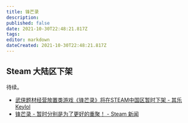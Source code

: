 ```yaml
---
title: 锋芒录
description: 
published: false
date: 2021-10-30T22:48:21.817Z
tags:
editor: markdown
dateCreated: 2021-10-30T22:48:21.817Z
---
```


## Steam 大陆区下架

待续。

+ [武侠题材经营放置类游戏《锋芒录》将在STEAM中国区暂时下架 - 其乐 Keylol](https://archive.md/GkRP4 "https://keylol.com/t700670-1-1")
+ [锋芒录 - 暂时分别是为了更好的重聚！ - Steam 新闻](https://web.archive.org/web/20220107115416/https://store.steampowered.com/news/app/1193630/view/3028082328629564003?l=schinese)
